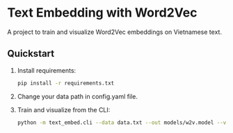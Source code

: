 # Text Embedding with Word2Vec

A project to train and visualize Word2Vec embeddings on Vietnamese text.

## Quickstart

1. Install requirements:
   ```bash
   pip install -r requirements.txt
   ```

2. Change your data path in config.yaml file.

3. Train and visualize from the CLI:
   ```bash
   python -m text_embed.cli --data data.txt --out models/w2v.model --visualize reports/figures/tsne.png
   ```


